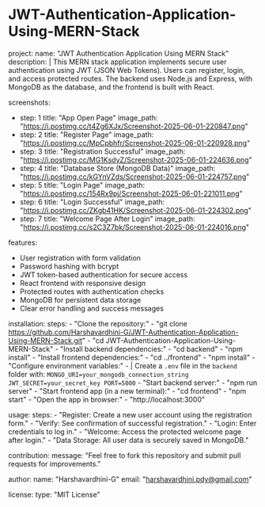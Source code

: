 # JWT-Authentication-Application-Using-MERN-Stack
project:
  name: "JWT Authentication Application Using MERN Stack"
  description: |
    This MERN stack application implements secure user authentication using JWT (JSON Web Tokens).
    Users can register, login, and access protected routes. The backend uses Node.js and Express,
    with MongoDB as the database, and the frontend is built with React.

screenshots:
  - step: 1
    title: "App Open Page"
    image_path: "https://i.postimg.cc/t4Zg6XJx/Screenshot-2025-06-01-220847.png"
 - step: 2
    title: "Register Page"
    image_path: "https://i.postimg.cc/MpCpbhfr/Screenshot-2025-06-01-220928.png"
  - step: 3
    title: "Registration Successful"
    image_path: "https://i.postimg.cc/MG1KsdyZ/Screenshot-2025-06-01-224636.png"
  - step: 4
    title: "Database Store (MongoDB Data)"
    image_path: "https://i.postimg.cc/kGYnVZds/Screenshot-2025-06-01-224757.png"
  - step: 5
    title: "Login Page"
    image_path: "https://i.postimg.cc/154Rx9pj/Screenshot-2025-06-01-221011.png"
  - step: 6
    title: "Login Successful"
    image_path: "https://i.postimg.cc/ZKgb41HK/Screenshot-2025-06-01-224302.png"
  - step: 7
    title: "Welcome Page After Login"
    image_path: "https://i.postimg.cc/s2C3Z7bk/Screenshot-2025-06-01-224016.png"

features:
  - User registration with form validation
  - Password hashing with bcrypt
  - JWT token-based authentication for secure access
  - React frontend with responsive design
  - Protected routes with authentication checks
  - MongoDB for persistent data storage
  - Clear error handling and success messages

installation:
  steps:
    - "Clone the repository:"
    - "git clone https://github.com/Harshavardhini-G/JWT-Authentication-Application-Using-MERN-Stack.git"
    - "cd JWT-Authentication-Application-Using-MERN-Stack"
    - "Install backend dependencies:"
    - "cd backend"
    - "npm install"
    - "Install frontend dependencies:"
    - "cd ../frontend"
    - "npm install"
    - "Configure environment variables:"
    - |
      Create a `.env` file in the `backend` folder with:
      ```
      MONGO_URI=your_mongodb_connection_string
      JWT_SECRET=your_secret_key
      PORT=5000
      ```
    - "Start backend server:"
    - "npm run server"
    - "Start frontend app (in a new terminal):"
    - "cd frontend"
    - "npm start"
    - "Open the app in browser:"
    - "http://localhost:3000"

usage:
  steps:
    - "Register: Create a new user account using the registration form."
    - "Verify: See confirmation of successful registration."
    - "Login: Enter credentials to log in."
    - "Welcome: Access the protected welcome page after login."
    - "Data Storage: All user data is securely saved in MongoDB."

contribution:
  message: "Feel free to fork this repository and submit pull requests for improvements."

author:
  name: "Harshavardhini-G"
  email: "harshavardhini.pdy@gmail.com"

license:
  type: "MIT License"

 

